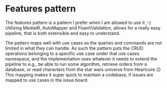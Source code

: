 # Features pattern

The features pattern is a pattern I prefer when I am allowed to use it ;-) Utilizing MediatR, AutoMapper and
FluentValidation, allows for a really easy pipeline, that is both extensible and easy to understand.

The pattern maps well with use cases as the queries and commands are not limited in what they can handle. As such the
pattern puts the CRUD operations belonging to a specific use case under that use cases namespace, and the implementation
uses whatever it needs to extend the pipeline to e.g., be able to run some algorithm, retrieve orders from a database,
or read characters from the star wars universe from Heartcore 😉 This mapping makes it super quick to maintain a
codebase, if issues are mapped to use cases in the issue board.
